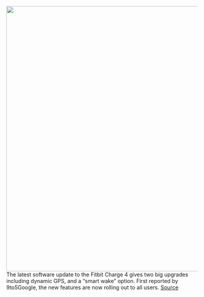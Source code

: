 <img src='https://cdn.vox-cdn.com/thumbor/yyepNOpRvsjSl8fzYzKwil-BKE0=/0x0:2000x1126/1200x800/filters:focal(840x403:1160x723)/cdn.vox-cdn.com/uploads/chorus_image/image/67046063/Fitbit_Charge_4_Iconic_Inbox_Black_Open_Screen_Crop_2.0.jpeg' width='700px' /><br/>
The latest software update to the Fitbit Charge 4 gives two big upgrades including dynamic GPS, and a “smart wake” option. First reported by 9to5Google, the new features are now rolling out to all users.
<a href='https://www.theverge.com/2020/7/11/21321298/fitbit-charge-4-smart-wake-dynamic-gps'> Source <a/>